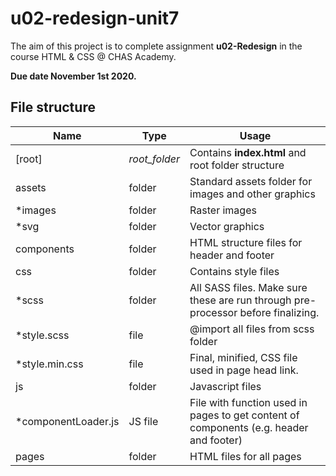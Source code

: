 # u02-redesign-unit7

The aim of this project is to complete assignment **u02-Redesign** in the course HTML & CSS @ CHAS Academy.

**Due date November 1st 2020.**

## File structure

Name | Type | Usage
-|-|-
[root] | _root_folder_ | Contains **index.html** and root folder structure
assets | folder | Standard assets folder for images and other graphics
*images | folder | Raster images
*svg | folder | Vector graphics
components | folder | HTML structure files for header and footer
css | folder | Contains style files
*scss | folder | All SASS files. Make sure these are run through pre-processor before finalizing.
*style.scss | file | @import all files from scss folder
*style.min.css | file | Final, minified, CSS file used in page head link.
js | folder | Javascript files
*componentLoader.js | JS file | File with function used in pages to get content of components (e.g. header and footer)
pages | folder | HTML files for all pages
